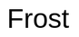 <!DOCTYPE html>
<html lang="en">
<head>
    <meta charset="UTF-8">
    <meta name="viewport" content="width=device-width, initial-scale=1.0">
    <title>Frost</title>
    <style>
        body {
            margin: 0;
            display: flex;
            justify-content: center;
            align-items: center;
            height: 100vh;
            background-color: white;
            color: black;
            font-family: Arial, sans-serif;
            font-size: 3rem;
        }
    </style>
</head>
<body>
    Frost
</body>
</html>
